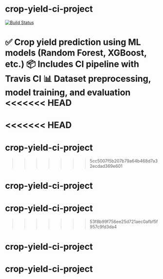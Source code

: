 # crop-yield-ci-project

[![Build Status](https://app.travis-ci.com/JaswanthNaik45/crop-yield-ci-project.svg?branch=main)](https://app.travis-ci.com/github/JaswanthNaik45/crop-yield-ci-project)

✅ Crop yield prediction using ML models (Random Forest, XGBoost, etc.)
📦 Includes CI pipeline with Travis CI
📊 Dataset preprocessing, model training, and evaluation
<<<<<<< HEAD
=======
<<<<<<< HEAD
=======
# crop-yield-ci-project
>>>>>>> 5cc5007f5b207b79a64b468d7a32ecdad369e601
# crop-yield-ci-project
# crop-yield-ci-project
>>>>>>> 53f8b99f756ee25d721aec0afbf5f957c9fd3da4
# crop-yield-ci-project
# crop-yield-ci-project
